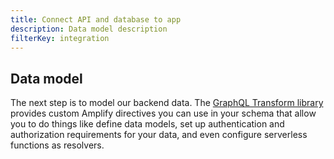 ```yaml
---
title: Connect API and database to app
description: Data model description
filterKey: integration
---
```

## Data model

The next step is to model our backend data. The [GraphQL Transform library](/cli/graphql-transformer/directives) provides custom Amplify directives you can use in your schema that allow you to do things like define data models, set up authentication and authorization requirements for your data, and even configure serverless functions as resolvers.

<inline-fragment integration="react" src="~/start/getting-started/fragments/react/data-model.md"></inline-fragment>
<inline-fragment integration="react-native" src="~/start/getting-started/fragments/reactnative/data-model.md"></inline-fragment>
<inline-fragment integration="android" src="~/start/getting-started/fragments/android/data-model.md"></inline-fragment>
<inline-fragment integration="ios" src="~/start/getting-started/fragments/ios/data-model.md"></inline-fragment>
<inline-fragment integration="angular" src="~/start/getting-started/fragments/angular/data-model.md"></inline-fragment>
<inline-fragment integration="ionic" src="~/start/getting-started/fragments/ionic/data-model.md"></inline-fragment>
<inline-fragment integration="js" src="~/start/getting-started/fragments/vanillajs/data-model.md"></inline-fragment>
<inline-fragment integration="vue" src="~/start/getting-started/fragments/vanillajs/data-model.md"></inline-fragment>